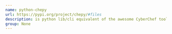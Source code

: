 ```yaml
---
name: python-chepy
url: https://pypi.org/project/chepy/#files
description: is python lib/cli equivalent of the awesome CyberChef tool. URL : https://pypi.org/project/chepy/#files Groups : None
group: None
---
```

